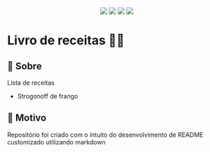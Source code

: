 <h3 align="center">
  <img src="https://img.shields.io/github/repo-size/kaiquegh/lista-receitas?style=plastic">
  <img src="https://img.shields.io/badge/made%20by-kaiquegh-green?style=plastic">
  <img src="https://img.shields.io/github/last-commit/kaiquegh/lista-receitas?style=plastic">
  <img src="https://img.shields.io/github/license/srsantosdev/lista-receitas?style=plastic">
</h3>

# Livro de receitas :man_cook:

<h2 id="about">🔎 Sobre</h2>
Lista de receitas

 - Strogonoff de frango


<h2 id="reason">🎯 Motivo</h2>

Repositório foi criado com o intuito do desenvolvimento de README customizado utilizando markdown




